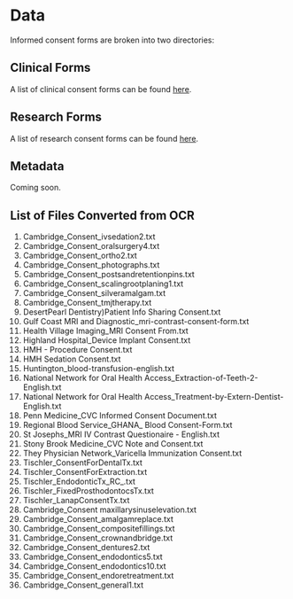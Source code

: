 # Data
Informed consent forms are broken into two directories:

## Clinical Forms
A list of clinical consent forms can be found [here](clinical_form_list.txt).

## Research Forms
A list of research consent forms can be found [here](research_form_list.txt).

## Metadata
Coming soon.

## List of Files Converted from OCR
1. Cambridge_Consent_ivsedation2.txt
1. Cambridge_Consent_oralsurgery4.txt
1. Cambridge_Consent_ortho2.txt
1. Cambridge_Consent_photographs.txt
1. Cambridge_Consent_postsandretentionpins.txt
1. Cambridge_Consent_scalingrootplaning1.txt
1. Cambridge_Consent_silveramalgam.txt
1. Cambridge_Consent_tmjtherapy.txt
1. DesertPearl Dentistry)Patient Info Sharing Consent.txt
1. Gulf Coast MRI and Diagnostic_mri-contrast-consent-form.txt
1. Health Village Imaging_MRI Consent From.txt
1. Highland Hospital_Device Implant Consent.txt
1. HMH - Procedure Consent.txt
1. HMH Sedation Consent.txt
1. Huntington_blood-transfusion-english.txt
1. National Network for Oral Health Access_Extraction-of-Teeth-2-English.txt
1. National Network for Oral Health Access_Treatment-by-Extern-Dentist-English.txt
1. Penn Medicine_CVC Informed Consent Document.txt
1. Regional Blood Service_GHANA_ Blood Consent-Form.txt
1. St Josephs_MRI IV Contrast Questionaire - English.txt
1. Stony Brook Medicine_CVC Note and Consent.txt
1. They Physician Network_Varicella Immunization Consent.txt
1. Tischler_ConsentForDentalTx.txt
1. Tischler_ConsentForExtraction.txt
1. Tischler_EndodonticTx_RC_.txt
1. Tischler_FixedProsthodontocsTx.txt
1. Tischler_LanapConsentTx.txt
1. Cambridge_Consent maxillarysinuselevation.txt
1. Cambridge_Consent_amalgamreplace.txt
1. Cambridge_Consent_compositefillings.txt
1. Cambridge_Consent_crownandbridge.txt
1. Cambridge_Consent_dentures2.txt
1. Cambridge_Consent_endodontics5.txt
1. Cambridge_Consent_endodontics10.txt
1. Cambridge_Consent_endoretreatment.txt
1. Cambridge_Consent_general1.txt
